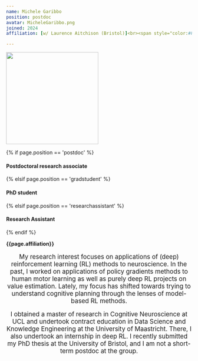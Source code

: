 ```yaml
---
name: Michele Garibbo
position: postdoc
avatar: MicheleGaribbo.png
joined: 2024
affiliation: [w/ Laurence Aitchison (Bristol)]<br><span style="color:#FFFFFF">.</span>

---  
```


<img width="250" src="{{site.baseurl}}/images/people/{{page.avatar}}" data-action="zoom">

 {% if page.position == 'postdoc' %}
<h4>Postdoctoral research associate</h4>
 {% elsif page.position == 'gradstudent' %}
<h4>PhD student</h4>
{% elsif page.position == 'researchassistant' %}
<h4>Research Assistant</h4>
 {% endif %}

<b>{{page.affiliation}}</b>
<br>

<header class="masthead text-justify" style="font-size:120%">

My research interest focuses on applications of (deep) reinforcement learning (RL) methods  to neuroscience. In the past, I worked on applications of policy gradients methods to human motor learning as well as purely deep RL projects on value estimation. Lately, my focus has shifted towards trying to understand cognitive planning through the lenses of model-based RL methods. 

I obtained a master of research in Cognitive Neuroscience at UCL and undertook contract education in Data Science and Knowledge Engineering at the University of Maastricht. There, I also undertook an internship in deep RL. I recently submitted my PhD thesis at the University of Bristol, and I am not a short-term postdoc at the group.